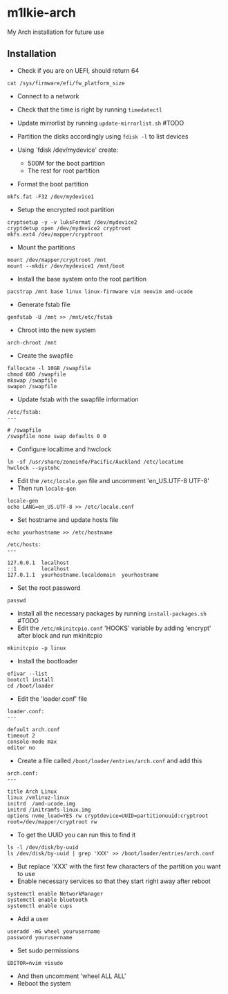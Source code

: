# m1lkie-arch
My Arch installation for future use

## Installation

- Check if you are on UEFI, should return 64

```
cat /sys/firmware/efi/fw_platform_size
```

- Connect to a network
- Check that the time is right by running `timedatectl`
- Update mirrorlist by running `update-mirrorlist.sh` #TODO
- Partition the disks accordingly using `fdisk -l` to list devices
- Using `fdisk /dev/mydevice' create:
    - 500M for the boot partition
    - The rest for root partition

- Format the boot partition

```
mkfs.fat -F32 /dev/mydevice1
```

- Setup the encrypted root partition

```
cryptsetup -y -v luksFormat /dev/mydevice2
cryptdetup open /dev/mydevice2 cryptroot
mkfs.ext4 /dev/mapper/cryptroot
```

- Mount the partitions

```
mount /dev/mapper/cryptroot /mnt
mount --mkdir /dev/mydevice1 /mnt/boot
```

- Install the base system onto the root partition

```
pacstrap /mnt base linux linux-firmware vim neovim amd-ucode
```

- Generate fstab file

```
genfstab -U /mnt >> /mnt/etc/fstab
```

- Chroot into the new system

```
arch-chroot /mnt
```

- Create the swapfile

```
fallocate -l 10GB /swapfile
chmod 600 /swapfile
mkswap /swapfile
swapon /swapfile
```

- Update fstab with the swapfile information

```
/etc/fstab:
---

# /swapfile
/swapfile none swap defaults 0 0
```

- Configure localtime and hwclock

```
ln -sf /usr/share/zoneinfo/Pacific/Auckland /etc/locatime
hwclock --systohc
```

- Edit the `/etc/locale.gen` file and uncomment 'en_US.UTF-8 UTF-8'
- Then run `locale-gen`

```
locale-gen
echo LANG=en_US.UTF-8 >> /etc/locale.conf
```

- Set hostname and update hosts file

```
echo yourhostname >> /etc/hostname
```

```
/etc/hosts:
---

127.0.0.1  localhost
::1        localhost
127.0.1.1  yourhostname.localdomain  yourhostname
```

- Set the root password

```
passwd
```

- Install all the necessary packages by running `install-packages.sh` #TODO
- Edit the `/etc/mkinitcpio.conf` 'HOOKS' variable by adding 'encrypt' after block and run mkinitcpio

```
mkinitcpio -p linux
```

- Install the bootloader

```
efivar --list
bootctl install
cd /boot/loader
```

- Edit the 'loader.conf' file

```
loader.conf:
---

default arch.conf
timeout 2
console-mode max
editor no
```

- Create a file called `/boot/loader/entries/arch.conf` and add this

```
arch.conf:
---

title Arch Linux
linux /vmlinuz-linux
initrd  /amd-ucode.img
initrd /initramfs-linux.img
options nvme_load=YES rw cryptdevice=UUID=partitionuuid:cryptroot root=/dev/mapper/cryptroot rw
```

- To get the UUID you can run this to find it

```
ls -l /dev/disk/by-uuid
ls /dev/disk/by-uuid | grep 'XXX' >> /boot/loader/entries/arch.conf
```

- But replace 'XXX' with the first few characters of the partition you want to use
- Enable necessary services so that they start right away after reboot

```
systemctl enable NetworkManager
systemctl enable bluetooth
systemctl enable cups
```

- Add a user

```
useradd -mG wheel yourusername
password yourusername
```

- Set sudo permissions

```
EDITOR=nvim visudo
```

- And then uncomment 'wheel ALL ALL'
- Reboot the system
